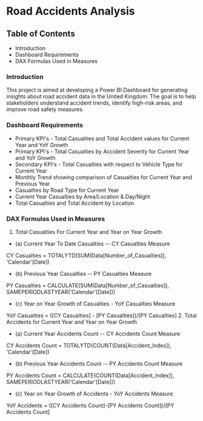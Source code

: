 # Road Accidents Analysis

## Table of Contents
- Introduction
- Dashboard Requirements
- DAX Formulas Used in Measures

### Introduction
This project is aimed at developing a Power BI Dashboard for generating insights about road accident data in the United Kingdom. The goal is to help stakeholders understand accident trends, identify high-risk areas, and improve road safety measures.

### Dashboard Requirements
- Primary KPI's - Total Casualties and Total Accident values for Current Year and YoY Growth
- Primary KPI's - Total Casualties by Accident Severity for Current Year and YoY Growth
- Secondary KPI's - Total Casualties with respect to Vehicle Type for Current Year
- Monthly Trend showing comparison of Casualties for Current Year and Previous Year
- Casualties by Road Type for Current Year
- Current Year Casualties by Area/Location & Day/Night
- Total Casualties and Total Accident by Location

### DAX Formulas Used in Measures
1. Total Casualties For Current Year and Year on Year Growth

- (a) Current Year To Date Casualties -- CY Casualties Measure

CY Casualties = TOTALYTD(SUM(Data[Number_of_Casualties]), 'Calendar'[Date])
- (b) Previous Year Casualties -- PY Casualties Measure

PY Casualties = CALCULATE(SUM(Data[Number_of_Casualties]), SAMEPERIODLASTYEAR('Calendar'[Date]))
- (c) Year on Year Growth of Casualties - YoY Casualties Measure

YoY Casualties = ([CY Casualties] - [PY Casualties])/[PY Casualties]
2. Total Accidents for Current Year and Year on Year Growth

- (a) Current Year Accidents Count -- CY Accidents Count Measure

CY Accidents Count = TOTALYTD(COUNT(Data[Accident_Index]), 'Calendar'[Date])
- (b) Previous Year Accidents Count -- PY Accidents Count Measure

PY Accidents Count = CALCULATE(COUNT(Data[Accident_Index]), SAMEPERIODLASTYEAR('Calendar'[Date]))
- (c) Year on Year Growth of Accidents - YoY Accidents Measure

YoY Accidents = ([CY Accidents Count]-[PY Accidents Count])/[PY Accidents Count]

